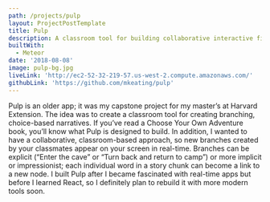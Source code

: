 ```yaml
---
path: /projects/pulp
layout: ProjectPostTemplate
title: Pulp
description: A classroom tool for building collaborative interactive fiction in real-time
builtWith:
  - Meteor
date: '2018-08-08'
image: pulp-bg.jpg
liveLink: 'http://ec2-52-32-219-57.us-west-2.compute.amazonaws.com/'
githubLink: 'https://github.com/mkeating/pulp'
---
```

Pulp is an older app; it was my capstone project for my master’s at Harvard Extension. The idea was to create a classroom tool for creating branching, choice-based narratives. If you’ve read a Choose Your Own Adventure book, you’ll know what Pulp is designed to build. In addition, I wanted to have a collaborative, classroom-based approach, so new branches created by your classmates appear on your screen in real-time. Branches can be explicit (“Enter the cave” or “Turn back and return to camp”) or more implicit or impressionist; each individual word in a story chunk can become a link to a new node. I built Pulp after I became fascinated with real-time apps but before I learned React, so I definitely plan to rebuild it with more modern tools soon.
